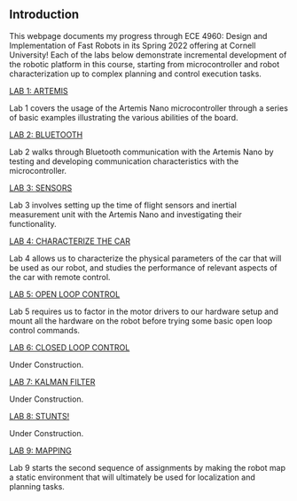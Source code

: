<head>
		<title>ECE 4960 - Fast Robots, Aparajito Saha</title>
		<link rel="shortcut icon" type="image/png" href="./images/fastrobot.png">
        	<link rel="icon" type="image/png" href="./images/fastrobot.png">
</head>

## Introduction
This webpage documents my progress through ECE 4960: Design and Implementation of Fast Robots in its Spring 2022 offering at Cornell University! Each of the labs below demonstrate incremental development of the robotic platform in this course, starting from microcontroller and robot characterization up to complex planning and control execution tasks.

[LAB 1: ARTEMIS](./lab1.html)

Lab 1 covers the usage of the Artemis Nano microcontroller through a series of basic examples illustrating the various abilities of the board.

[LAB 2: BLUETOOTH](./lab2.html)

Lab 2 walks through Bluetooth communication with the Artemis Nano by testing and developing communication characteristics with the microcontroller.

[LAB 3: SENSORS](./lab3.html)

Lab 3 involves setting up the time of flight sensors and inertial measurement unit with the Artemis Nano and investigating their functionality.

[LAB 4: CHARACTERIZE THE CAR](./lab4.html)

Lab 4 allows us to characterize the physical parameters of the car that will be used as our robot, and studies the performance of relevant aspects of the car with remote control.


[LAB 5: OPEN LOOP CONTROL](./lab5.html)

Lab 5 requires us to factor in the motor drivers to our hardware setup and mount all the hardware on the robot before trying some basic open loop control commands.

[LAB 6: CLOSED LOOP CONTROL](./lab6.html)

Under Construction.

[LAB 7: KALMAN FILTER](./lab7.html)

Under Construction.

[LAB 8: STUNTS!](./lab8.html)

Under Construction.

[LAB 9: MAPPING](./lab9.html)

Lab 9 starts the second sequence of assignments by making the robot map a static environment that will ultimately be used for localization and planning tasks.
